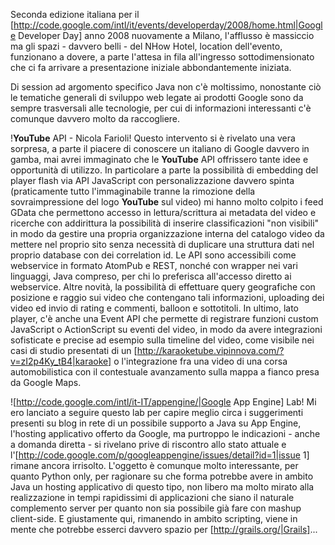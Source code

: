 Seconda edizione italiana per il [http://code.google.com/intl/it/events/developerday/2008/home.html|Google Developer Day] anno 2008 nuovamente a Milano, l'afflusso è massiccio ma gli spazi - davvero belli - del NHow Hotel, location dell'evento, funzionano a dovere, a parte l'attesa in fila all'ingresso sottodimensionato che ci fa arrivare a presentazione iniziale abbondantemente iniziata.

Di session ad argomento specifico Java non c'è moltissimo, nonostante ciò le tematiche generali di sviluppo web legate ai prodotti Google sono da sempre trasversali alle tecnologie, per cui di informazioni interessanti c'è comunque davvero molto da raccogliere.

!__YouTube__ API - Nicola Farioli!
Questo intervento si è rivelato una vera sorpresa, a parte il piacere di conoscere un italiano di Google davvero in gamba, mai avrei immaginato che le __YouTube__ API offrissero tante idee e opportunità di utilizzo. In particolare a parte la possibilità di embedding del player flash via API JavaScript con personalizzazione davvero spinta (praticamente tutto l'immaginabile tranne la rimozione della sovraimpressione del logo __YouTube__ sul video) mi hanno molto colpito i feed GData che permettono accesso in lettura/scrittura ai metadata del video e ricerche con addirittura la possibilità di inserire classificazioni "non visibili" in modo da gestire una propria organizzazione interna del catalogo video da mettere nel proprio sito senza necessità di duplicare una struttura dati nel proprio database con dei correlation id. Le API sono accessibili come webservice in formato AtomPub e REST, nonché con wrapper nei vari linguaggi, Java compreso, per chi lo preferisca all'accesso diretto ai webservice. Altre novità, la possibilità di effettuare query geografiche con posizione e raggio sui video che contengano tali informazioni, uploading dei video ed invio di rating e commenti, balloon e sottotitoli. In ultimo, lato player, c'è anche una Event API che permette di registrare funzioni custom JavaScript o ActionScript su eventi del video, in modo da avere integrazioni sofisticate e precise ad esempio sulla timeline del video, come visibile nei casi di studio presentati di un [http://karaoketube.vipinnova.com/?v=zI2p4Ky_tB4|karaoke] o l'integrazione fra una video di una corsa automobilistica con il contestuale avanzamento sulla mappa a fianco presa da Google Maps.

![http://code.google.com/intl/it-IT/appengine/|Google App Engine] Lab!
Mi ero lanciato a seguire questo lab per capire meglio circa i suggerimenti presenti su blog in rete di un possibile supporto a Java su App Engine, l'hosting applicativo offerto da Google, ma purtroppo le indicazioni - anche a domanda diretta - si rivelano prive di riscontro allo stato attuale e l'[http://code.google.com/p/googleappengine/issues/detail?id=1|issue 1] rimane ancora irrisolto.
L'oggetto è comunque molto interessante, per quanto Python only, per ragionare su che forma potrebbe avere in ambito Java un hosting applicativo di questo tipo, non libero ma molto mirato alla realizzazione in tempi rapidissimi di applicazioni che siano il naturale complemento server per quanto non sia possibile già fare con mashup client-side. E giustamente qui, rimanendo in ambito scripting, viene in mente che potrebbe esserci davvero spazio per [http://grails.org/|Grails]...
